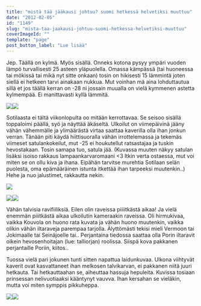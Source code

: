 ```yaml
---
title: "mistä tää jääkausi johtuu? suomi hetkessä helvetiksi muuttuu"
date: "2012-02-05"
id: "1149"
slug: "mista-taa-jaakausi-johtuu-suomi-hetkessa-helvetiksi-muuttuu"
coverImageId: ""
template: "page"
post_button_label: "Lue lisää"
---
```


Jep. Täällä on kylmä. Myös sisällä. Onneks kotona pysyy ympäri vuoden lämpö turvallisesti 25 asteen yläpuolella. Omassa kämpässä (tai huoneessa tai mökissä tai mikä nyt sitte onkaan) tosin on hikisesti 15 lämmintä joten siellä ei hetkeen tarvi ainakaan nukkua. Mut voinhan mä aina lohduttautua sillä et jos täällä kerran on -28 ni jossain muualla on vielä kymmenen astetta kylmempää. Ei manittavasti kyllä lämmitä.  
  

[![](images/IMG_4489.png)](http://2.bp.blogspot.com/-2skqpIPRdgk/Ty6neLe9HiI/AAAAAAAAAS0/Zgmcur_lSPE/s1600/IMG_4489.png)[![](images/IMG_4490.png)](http://4.bp.blogspot.com/-JOzLMaCyCl0/Ty6nibvhK9I/AAAAAAAAAS8/cdElz_TW4pY/s1600/IMG_4490.png)

  

Sotilaasta ei tältä viikonlopulta oo mitään kerrottavaa. Se seisoo sisällä toppaloimi päällä, syö ja näyttää äkäseltä. Ulkoilut on viimepäivinä jääny vähän vähemmälle ja ylimäärästä virtaa saattaa kaverilla olla ihan jonkun verran. Tänään piti käydä hiittisuoralla vähän irrottelemassa ja tekemäs viimeset satulankokeilut, mut -25 ei houkutellut ratsastajaa ja tuskin hevostakaan. Tosin samapa tuo, satula jää. (Kuvassa muuten näkyy satulan lisäksi isoiso rakkaus lampaankarvaromaani <3 Itkin verta ostaessa, mut voi miten se on ollu kiva ja ihana. Eipähän tarvitse murehtia Sotilaan selän puolesta, oma epämääräinen istunta itkettää ihan tarpeeksi muutenkin..) Hehe ja nuo jalustimet, rakkautta nekin.

  

[![](images/IMG_4102.png)](http://1.bp.blogspot.com/-Ite5xjvzNt0/Ty6tvEtkfgI/AAAAAAAAATE/6eBkqEut2-E/s1600/IMG_4102.png)

  

[![](images/IMG_4055.png)](http://3.bp.blogspot.com/-7755LhZPgxI/Ty6t1ra93kI/AAAAAAAAATM/VJ_Yin5_68M/s1600/IMG_4055.png)[![](images/IMG_4210.png)](http://2.bp.blogspot.com/-0xrYVOnOdck/Ty6t5AxksyI/AAAAAAAAATU/2miuR-j5Gr8/s1600/IMG_4210.png)

  

Vähän talvisia ravifiiliksiä. Eilen olin raveissa piiiitkästä aikaa! Ja vielä enemmän piiitkästä aikaa ulkoilutin kameraakin raveissa. Oli hirmukivaa, vaikka Kouvola on huono rata kuvata ja vähän huono muutenkin, vaikka olikin vähän iltaraveja parempaa tarjolla. Älyttömästi tekisi mieli Vermoon tai Jokimaalle tai Seinäjoelle tai.. Perjantaina tiedossa saattaa olla Porin iltaravit oikein hevosenhoitajan (lue: talliorjan) roolissa. Siispä kova pakkanen perjantaille Poriin, kiitos..

  

Tuossa vielä pari jokunen tunti sitten napattua laidunkuvaa. Ulkona viihtyvät kaverit ovat kasvattaneet ihan melkosen talvikarvan, ei pakkanen niitä juuri hetkauta. Tai hetkauttaahan se, aiheuttaa hassuja hepuleita. Kuvissa tosiaan prinsessan nelivuotiaaksi kääntynyt vauvva. Ihan kersahan se vieläkin, mutta voi miten symppis pikkuheppa.

  

[![](images/IMG_4541.png)](http://2.bp.blogspot.com/-7rVdCsBQqCg/Ty6vllnUlsI/AAAAAAAAATc/luQthg1zGvI/s1600/IMG_4541.png)[![](images/IMG_4641.png)](http://1.bp.blogspot.com/-fKIpgF-aUUI/Ty6vrOaxM9I/AAAAAAAAATk/gH66JHDBvXg/s1600/IMG_4641.png)
